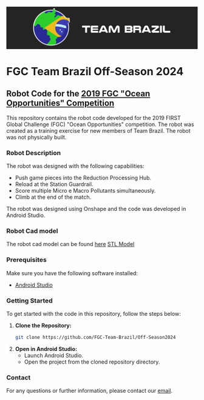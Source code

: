 ![FGC Team Brazil](logoTeamBrazil.png)
# FGC Team Brazil Off-Season 2024

## Robot Code for the [2019 FGC "Ocean Opportunities" Competition](https://first.global/archive/fgc-2019/)

This repository contains the robot code developed for the 2019 FIRST Global Challenge (FGC) "Ocean Opportunities" competition. The robot was created as a training exercise for new members of Team Brazil. The robot was not physically built.

### Robot Description

The robot was designed with the following capabilities:

- Push game pieces into the Reduction Processing Hub.
- Reload at the Station Guardrail.
- Score multiple Micro e Macro Pollutants simultaneously.
- Climb at the end of the match.

The robot was designed using Onshape and the code was developed in Android Studio.

### Robot Cad model

The robot cad model can be found [here](https://cad.onshape.com/documents/4abf5f677495fa6cb9ad151c/w/ea4b614198b621c203e9a119/e/47b8e6ba945fea76ff3b7af4)
[STL Model](cadModels/FGC2019.stl)

### Prerequisites

Make sure you have the following software installed:

- [Android Studio](https://developer.android.com/studio)

### Getting Started

To get started with the code in this repository, follow the steps below:

1. **Clone the Repository:**
   ```sh
   git clone https://github.com/FGC-Team-Brazil/Off-Season2024
   ```
2. **Open in Android Studio:**
   - Launch Android Studio.
   - Open the project from the cloned repository directory.

### Contact

For any questions or further information, please contact our [email](mailto:fgc.team.br@gmail.com).